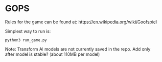 # GOPS

Rules for the game can be found at: https://en.wikipedia.org/wiki/Goofspiel

Simplest way to run is:

    python3 run_game.py

Note: Transform AI models are not currently saved in the repo. Add only after model is stable? (about 110MB per model)
